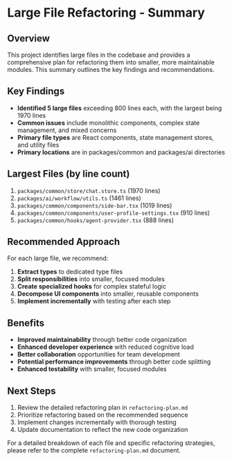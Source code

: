 # Large File Refactoring - Summary

## Overview

This project identifies large files in the codebase and provides a comprehensive plan for refactoring them into smaller, more maintainable modules. This summary outlines the key findings and recommendations.

## Key Findings

- **Identified 5 large files** exceeding 800 lines each, with the largest being 1970 lines
- **Common issues** include monolithic components, complex state management, and mixed concerns
- **Primary file types** are React components, state management stores, and utility files
- **Primary locations** are in packages/common and packages/ai directories

## Largest Files (by line count)

1. `packages/common/store/chat.store.ts` (1970 lines)
2. `packages/ai/workflow/utils.ts` (1461 lines)
3. `packages/common/components/side-bar.tsx` (1019 lines)
4. `packages/common/components/user-profile-settings.tsx` (910 lines)
5. `packages/common/hooks/agent-provider.tsx` (888 lines)

## Recommended Approach

For each large file, we recommend:

1. **Extract types** to dedicated type files
2. **Split responsibilities** into smaller, focused modules
3. **Create specialized hooks** for complex stateful logic
4. **Decompose UI components** into smaller, reusable components
5. **Implement incrementally** with testing after each step

## Benefits

- **Improved maintainability** through better code organization
- **Enhanced developer experience** with reduced cognitive load
- **Better collaboration** opportunities for team development
- **Potential performance improvements** through better code splitting
- **Enhanced testability** with smaller, focused modules

## Next Steps

1. Review the detailed refactoring plan in `refactoring-plan.md`
2. Prioritize refactoring based on the recommended sequence
3. Implement changes incrementally with thorough testing
4. Update documentation to reflect the new code organization

For a detailed breakdown of each file and specific refactoring strategies, please refer to the complete `refactoring-plan.md` document.